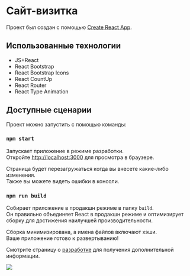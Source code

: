 # Сайт-визитка

Проект был создан с помощью [Create React App](https://github.com/facebook/create-react-app).

## Использованные технологии
* JS+React
* React Bootstrap
* React Bootstrap Icons
* React CountUp
* React Router
* React Type Animation

## Доступные сценарии

Проект можно запустить с помощью команды:

### `npm start`

Запускает приложение в режиме разработки.\
Откройте [http://localhost:3000](http://localhost:3000) для просмотра в браузере.

Страница будет перезагружаться когда вы внесете какие-либо изменения.\
Также вы можете видеть ошибки в консоли.

### `npm run build`

Собирает приложение в продакшн режиме в папку `build`.\
Он правильно объединяет React в продакшн режиме и оптимизирует сборку для достижения наилучшей производительности.

Сборка минимизирована, а имена файлов включают хэши.\
Ваше приложение готово к развертыванию!

Смотрите страницу о [разработке](https://facebook.github.io/create-react-app/docs/deployment) для получения дополнительной информации.

![](https://sun9-79.userapi.com/impg/WnVeCL5ZFLcuuoDHQTpcK09RTpmD3uv0e9CCcA/OkCBFjlQ4Uk.jpg?size=1920x1080&quality=96&sign=fb4438f51c068d2881b7c8f1df7a26cb&type=album)
